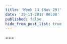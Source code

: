 ```yaml
---
title: 'Week 13 (Nov 29)'
date: '29-11-2017 00:00'
published: false
hide_from_post_list: true
---
```


<!--- Your module summary content goes below here -->

<!--- Your module summary content goes above here -->

===

<!--- Your weekly materials content goes below here -->
